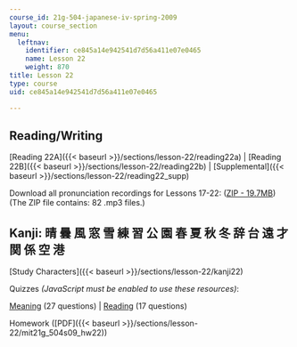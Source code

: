 ```yaml
---
course_id: 21g-504-japanese-iv-spring-2009
layout: course_section
menu:
  leftnav:
    identifier: ce845a14e942541d7d56a411e07e0465
    name: Lesson 22
    weight: 870
title: Lesson 22
type: course
uid: ce845a14e942541d7d56a411e07e0465

---
```


Reading/Writing
---------------

[Reading 22A]({{< baseurl >}}/sections/lesson-22/reading22a) | [Reading 22B]({{< baseurl >}}/sections/lesson-22/reading22b) | [Supplemental]({{< baseurl >}}/sections/lesson-22/reading22_supp)

Download all pronunciation recordings for Lessons 17-22: ([ZIP - 19.7MB](/coursemedia/21g-504-japanese-iv-spring-2009/0d02322dec5ceefd80c68fd819415878_Read17_22_audio.zip)) (The ZIP file contains: 82 .mp3 files.)

Kanji: 晴 曇 風 窓 雪 練 習 公 園 春 夏 秋 冬 辞 台 遠 才 関 係 空 港
------------------------------------------------

[Study Characters]({{< baseurl >}}/sections/lesson-22/kanji22)

Quizzes _(JavaScript must be enabled to use these resources)_:

[Meaning](/ans7870/21f/21f.504/s09/lesson22/kanji22-mean/kq22meanq1.html) (27 questions) | [Reading](/ans7870/21f/21f.504/s09/lesson22/kanji22-read/kq22readq1.html) (17 questions)

Homework ([PDF]({{< baseurl >}}/sections/lesson-22/mit21g_504s09_hw22))